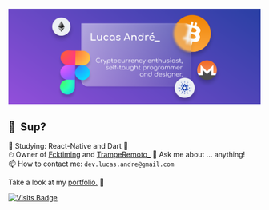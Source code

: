 ![Banner](https://github.com/lucas-andre/lucas-andre/blob/master/banner2.png)
## 👋 &nbsp;Sup?

🌱 Studying: React-Native and Dart 🎯  
⏱ Owner of [Fcktiming](https://fcktiming.studio) and [TrampeRemoto_](https://tramperemoto.com)
💬 Ask me about ... anything!  
📫 How to contact me: `dev.lucas.andre@gmail.com`

Take a look at my [portfolio.](https://lucas-andre.github.io) 🚀

[![Visits Badge](https://badges.pufler.dev/visits/lucas-andre/lucas-andre)](https://lucas-andre.me)  
